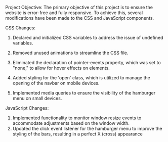 Project Objective:
The primary objective of this project is to ensure the website is error-free and fully responsive. To achieve this, several modifications have been made to the CSS and JavaScript components.

CSS Changes:

1. Declared and initialized CSS variables to address the issue of undefined variables.

2. Removed unused animations to streamline the CSS file.

3. Eliminated the declaration of pointer-events property, which was set to "none," to allow for hover effects on elements.

4. Added styling for the 'open' class, which is utilized to manage the opening of the navbar on mobile devices.

5. Implemented media queries to ensure the visibility of the hamburger menu on small devices.

JavaScript Changes:

1. Implemented functionality to monitor window resize events to accommodate adjustments based on the window width.
2. Updated the click event listener for the hamburger menu to improve the styling of the bars, resulting in a perfect X (cross) appearance
